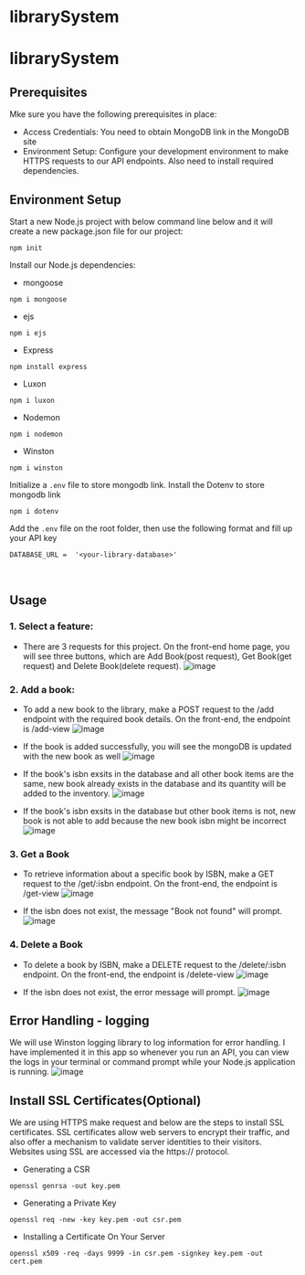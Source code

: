 # librarySystem
# librarySystem

## Prerequisites
Mke sure you have the following prerequisites in place:
- Access Credentials: You need to obtain MongoDB link in the MongoDB site
- Environment Setup: Configure your development environment to make HTTPS requests to our API endpoints. Also need to install required dependencies.

## Environment Setup
Start a new Node.js project with below command line below and it will create a new package.json file for our project:
```
npm init
```

Install our Node.js dependencies:
- mongoose
```
npm i mongoose
```
- ejs
```
npm i ejs
```
- Express
```
npm install express
```
- Luxon
```
npm i luxon
```
- Nodemon
```
npm i nodemon
```
- Winston
```
npm i winston
```

Initialize a `.env` file to store mongodb link.
Install the Dotenv to store mongodb link
```
npm i dotenv
```
Add the `.env` file on the root folder, then use the following format and fill up your API key
```
DATABASE_URL =  '<your-library-database>'
```
</br>

## Usage
### 1. Select a feature:
- There are 3 requests for this project. On the front-end home page, you will see three buttons, which are Add Book(post request), Get Book(get request) and Delete Book(delete request).
![image](https://github.com/msitu22/librarySystem/assets/112602900/9236c2f8-94bd-4318-bbd4-786a291c84a6)


### 2. Add a book:
- To add a new book to the library, make a POST request to the /add endpoint with the required book details. On the front-end, the endpoint is /add-view
![image](https://github.com/msitu22/librarySystem/assets/112602900/0e5b6e76-a68d-4f5d-80cc-4e65ac99d3ac)

- If the book is added successfully, you will see the mongoDB is updated with the new book as well
![image](https://github.com/msitu22/librarySystem/assets/112602900/cf68262e-1a35-4e6b-90dc-fd15b80ce95a)

- If the book's isbn exsits in the database and all other book items are the same, new book already exists in the database and its quantity will be added to the inventory.
![image](https://github.com/msitu22/librarySystem/assets/112602900/3bccd6a4-4ade-4f56-a97e-d536f15448cc)

- If the book's isbn exsits in the database but other book items is not, new book is not able to add because the new book isbn might be incorrect
![image](https://github.com/msitu22/librarySystem/assets/112602900/41b5b63e-1bea-4aac-8a0e-7cad56db0b53)

### 3. Get a Book
- To retrieve information about a specific book by ISBN, make a GET request to the /get/:isbn endpoint. On the front-end, the endpoint is /get-view
![image](https://github.com/msitu22/librarySystem/assets/112602900/cfd8de6b-d650-4046-afd0-45c6895e427b)

- If the isbn does not exist, the message "Book not found" will prompt.
![image](https://github.com/msitu22/librarySystem/assets/112602900/26ae6774-aaf6-4f0b-948b-aca08a6f21e0)
 

### 4. Delete a Book
- To delete a book by ISBN, make a DELETE request to the /delete/:isbn endpoint. On the front-end, the endpoint is /delete-view
![image](https://github.com/msitu22/librarySystem/assets/112602900/040b8652-36f7-45e8-8b02-148c93d8326f)

- If the isbn does not exist, the error message will prompt.
![image](https://github.com/msitu22/librarySystem/assets/112602900/ba0f0d03-6f1c-481d-8a8e-38a4033ef266)


## Error Handling - logging
We will use Winston logging library to log information for error handling. I have implemented it in this app so whenever you run an API, you can view the logs in your terminal or command prompt while your Node.js application is running. 
![image](https://github.com/msitu22/librarySystem/assets/112602900/f937b3a2-9f0e-4584-969b-79ae4838a25d)


## Install SSL Certificates(Optional)
We are using HTTPS make request and below are the steps to install SSL certificates. SSL certificates allow web servers to encrypt their traffic, and also offer a mechanism to validate server identities to their visitors. Websites using SSL are accessed via the https:// protocol.

- Generating a CSR 
```
openssl genrsa -out key.pem
```

- Generating a Private Key
```
openssl req -new -key key.pem -out csr.pem
```

- Installing a Certificate On Your Server
```
openssl x509 -req -days 9999 -in csr.pem -signkey key.pem -out cert.pem
```
